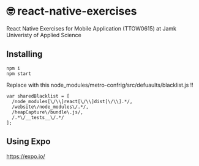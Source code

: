 # 🤓 react-native-exercises

React Native Exercises for Mobile Application (TTOW0615) at Jamk Univeristy of Applied Science

## Installing

```
npm i
npm start

```

Replace with this node_modules/metro-confrig/src/defuaults/blacklist.js !!

```
var sharedBlacklist = [
  /node_modules[\/\\]react[\/\\]dist[\/\\].*/,
  /website\/node_modules\/.*/,
  /heapCapture\/bundle\.js/,
  /.*\/__tests__\/.*/
];

```

## Using Expo

https://expo.io/
